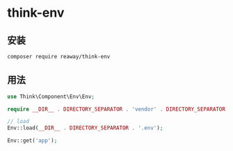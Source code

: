 # think-env

## 安装
```bash
composer require reaway/think-env
```

## 用法
```php
use Think\Component\Env\Env;

require __DIR__ . DIRECTORY_SEPARATOR . 'vendor' . DIRECTORY_SEPARATOR . 'autoload.php';

// load
Env::load(__DIR__ . DIRECTORY_SEPARATOR . '.env');

Env::get('app');
```